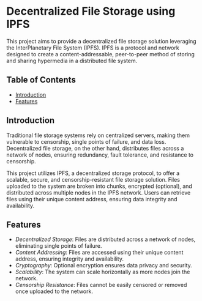 # Decentralized File Storage using IPFS

This project aims to provide a decentralized file storage solution leveraging the InterPlanetary File System (IPFS). IPFS is a protocol and network designed to create a content-addressable, peer-to-peer method of storing and sharing hypermedia in a distributed file system.

## Table of Contents

- [Introduction](#introduction)
- [Features](#features)

## Introduction

Traditional file storage systems rely on centralized servers, making them vulnerable to censorship, single points of failure, and data loss. Decentralized file storage, on the other hand, distributes files across a network of nodes, ensuring redundancy, fault tolerance, and resistance to censorship.

This project utilizes IPFS, a decentralized storage protocol, to offer a scalable, secure, and censorship-resistant file storage solution. Files uploaded to the system are broken into chunks, encrypted (optional), and distributed across multiple nodes in the IPFS network. Users can retrieve files using their unique content address, ensuring data integrity and availability.

## Features

- *Decentralized Storage*: Files are distributed across a network of nodes, eliminating single points of failure.
- *Content Addressing*: Files are accessed using their unique content address, ensuring integrity and availability.
- *Cryptography*: Optional encryption ensures data privacy and security.
- *Scalability*: The system can scale horizontally as more nodes join the network.
- *Censorship Resistance*: Files cannot be easily censored or removed once uploaded to the network.
